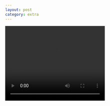 ```yaml
---
layout: post
category: extra
---
```


<video width="320" height="240" controls>
  <source src="vilotck.github.io/videos/hands.mp4" type="video/mp4">
Your browser does not support the video tag.
</video>
